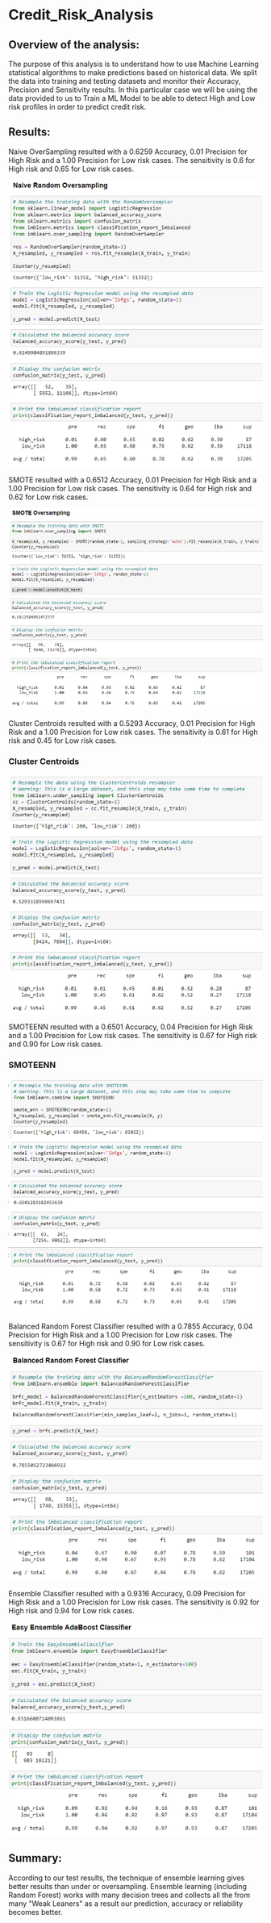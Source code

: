 # Credit_Risk_Analysis

## Overview of the analysis:

The purpose of this analysis is to understand how to use Machine Learning statistical algorithms to make predictions based on historical data. We split the data into training and testing datasets and monitor their Accuracy, Precision and Sensitivity results. In this particular case we will be using the data provided to us to Train a ML Model to be able to detect High and Low risk profiles in order to predict credit risk.

## Results:

Naive OverSampling resulted with a 0.6259 Accuracy, 0.01 Precision for High Risk and a 1.00 Precision for Low risk cases. The sensitivity is 0.6 for High risk and 0.65 for Low risk cases.

![](https://github.com/kbehyar/Credit_Risk_Analysis/blob/main/Images/Naive%20OverSampling.PNG)

SMOTE resulted with a 0.6512 Accuracy, 0.01 Precision for High Risk and a 1.00 Precision for Low risk cases. The sensitivity is 0.64 for High risk and 0.62 for Low risk cases.

![](https://github.com/kbehyar/Credit_Risk_Analysis/blob/main/Images/SMOTE%20OverSampling.PNG)

Cluster Centroids resulted with a 0.5293 Accuracy, 0.01 Precision for High Risk and a 1.00 Precision for Low risk cases. The sensitivity is 0.61 for High risk and 0.45 for Low risk cases.

### Cluster Centroids
![](https://github.com/kbehyar/Credit_Risk_Analysis/blob/main/Images/Cluster%20Centroids.PNG)

SMOTEENN resulted with a 0.6501 Accuracy, 0.04 Precision for High Risk and a 1.00 Precision for Low risk cases. The sensitivity is 0.67 for High risk and 0.90 for Low risk cases.

### SMOTEENN
![](https://github.com/kbehyar/Credit_Risk_Analysis/blob/main/Images/SMOTEENN.PNG)

Balanced Random Forest Classifier resulted with a 0.7855 Accuracy, 0.04 Precision for High Risk and a 1.00 Precision for Low risk cases. The sensitivity is 0.67 for High risk and 0.90 for Low risk cases.

![](https://github.com/kbehyar/Credit_Risk_Analysis/blob/main/Images/Balanced%20Random%20Forest%20Classifier.PNG)

Ensemble Classifier resulted with a 0.9316 Accuracy, 0.09 Precision for High Risk and a 1.00 Precision for Low risk cases. The sensitivity is 0.92 for High risk and 0.94 for Low risk cases.

![](https://github.com/kbehyar/Credit_Risk_Analysis/blob/main/Images/Easy%20Ensemble%20AdaBoost%20Classifier.PNG)


## Summary:

According to our test results, the technique of ensemble learning gives better results than under or oversampling. Ensemble learning (including Random Forest) works with many decision trees and collects all the from many "Weak Leaners" as a result our prediction, accuracy or reliability becomes better.
